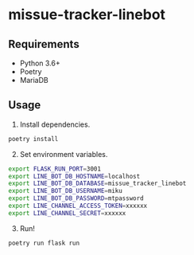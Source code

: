# missue-tracker-linebot

## Requirements

- Python 3.6+
- Poetry
- MariaDB

## Usage

1. Install dependencies.
```bash
poetry install
```

2. Set environment variables.
```bash
export FLASK_RUN_PORT=3001
export LINE_BOT_DB_HOSTNAME=localhost
export LINE_BOT_DB_DATABASE=missue_tracker_linebot
export LINE_BOT_DB_USERNAME=miku
export LINE_BOT_DB_PASSWORD=mtpassword
export LINE_CHANNEL_ACCESS_TOKEN=xxxxxx
export LINE_CHANNEL_SECRET=xxxxxx
```

3. Run!
```bash
poetry run flask run
```
